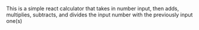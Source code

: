 This is a simple react calculator that takes in number input, then adds, multiplies, subtracts, and divides the input number with the previously input one(s)